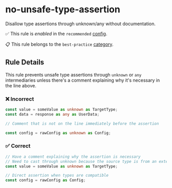 # no-unsafe-type-assertion

Disallow type assertions through unknown/any without documentation.

✅ This rule is _enabled_ in the `recommended` [config](https://github.com/ximagine-ai/eslint-plugin#configs).

📋 This rule belongs to the `best-practice` [category](../../README.md#best-practice).

<!-- end auto-generated rule header -->
<!-- Do not manually modify this header. Run: `pnpm run gen:docs` -->

## Rule Details

This rule prevents unsafe type assertions through `unknown` or `any` intermediaries unless there's a comment explaining why it's necessary in the line above.

### ❌ Incorrect

```ts
const value = someValue as unknown as TargetType;
const data = response as any as UserData;

// Comment that is not on the line immediately before the assertion

const config = rawConfig as unknown as Config;
```

### ✅ Correct

```ts
// Have a comment explaining why the assertion is necessary
// Need to cast through unknown because the source type is from an external library
const value = someValue as unknown as TargetType;

// Direct assertion when types are compatible
const config = rawConfig as Config;
```
